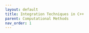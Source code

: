 ```yaml
---
layout: default
title: Integration Techniques in C++
parent: Computational Methods
nav_order: 1
---
```

